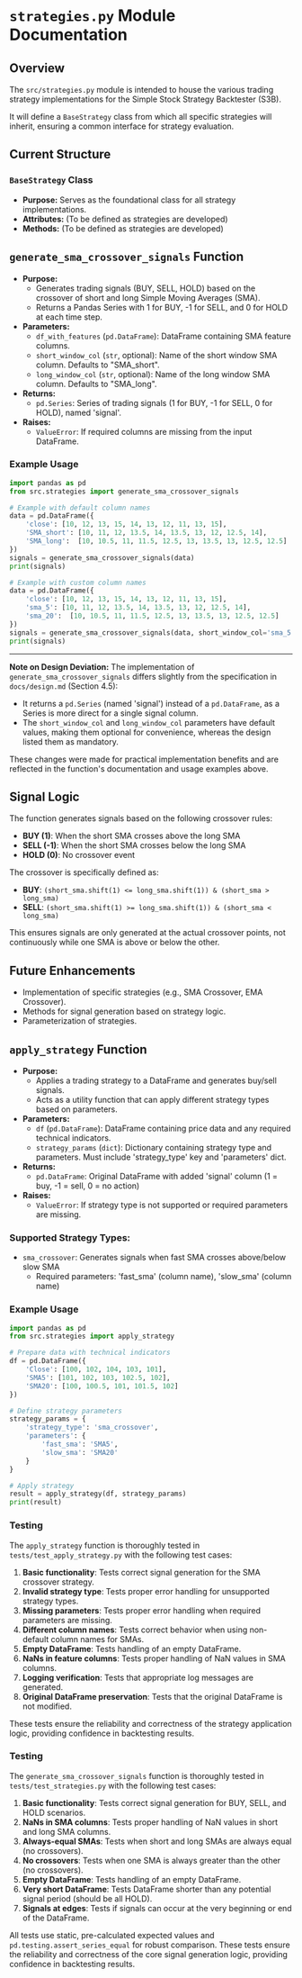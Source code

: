 # `strategies.py` Module Documentation

## Overview
The `src/strategies.py` module is intended to house the various trading strategy implementations for the Simple Stock Strategy Backtester (S3B).

It will define a `BaseStrategy` class from which all specific strategies will inherit, ensuring a common interface for strategy evaluation.

## Current Structure

### `BaseStrategy` Class
- **Purpose:** Serves as the foundational class for all strategy implementations.
- **Attributes:** (To be defined as strategies are developed)
- **Methods:** (To be defined as strategies are developed)

## `generate_sma_crossover_signals` Function

- **Purpose:**
    - Generates trading signals (BUY, SELL, HOLD) based on the crossover of short and long Simple Moving Averages (SMA).
    - Returns a Pandas Series with 1 for BUY, -1 for SELL, and 0 for HOLD at each time step.
- **Parameters:**
    - `df_with_features` (`pd.DataFrame`): DataFrame containing SMA feature columns.
    - `short_window_col` (`str`, optional): Name of the short window SMA column. Defaults to "SMA_short".
    - `long_window_col` (`str`, optional): Name of the long window SMA column. Defaults to "SMA_long".
- **Returns:**
    - `pd.Series`: Series of trading signals (1 for BUY, -1 for SELL, 0 for HOLD), named 'signal'.
- **Raises:**
    - `ValueError`: If required columns are missing from the input DataFrame.

### Example Usage
```python
import pandas as pd
from src.strategies import generate_sma_crossover_signals

# Example with default column names
data = pd.DataFrame({
    'close': [10, 12, 13, 15, 14, 13, 12, 11, 13, 15],
    'SMA_short': [10, 11, 12, 13.5, 14, 13.5, 13, 12, 12.5, 14],
    'SMA_long':  [10, 10.5, 11, 11.5, 12.5, 13, 13.5, 13, 12.5, 12.5]
})
signals = generate_sma_crossover_signals(data)
print(signals)

# Example with custom column names
data = pd.DataFrame({
    'close': [10, 12, 13, 15, 14, 13, 12, 11, 13, 15],
    'sma_5': [10, 11, 12, 13.5, 14, 13.5, 13, 12, 12.5, 14],
    'sma_20':  [10, 10.5, 11, 11.5, 12.5, 13, 13.5, 13, 12.5, 12.5]
})
signals = generate_sma_crossover_signals(data, short_window_col='sma_5', long_window_col='sma_20')
print(signals)
```

---

**Note on Design Deviation:**
The implementation of `generate_sma_crossover_signals` differs slightly from the specification in `docs/design.md` (Section 4.5):
- It returns a `pd.Series` (named 'signal') instead of a `pd.DataFrame`, as a Series is more direct for a single signal column.
- The `short_window_col` and `long_window_col` parameters have default values, making them optional for convenience, whereas the design listed them as mandatory.

These changes were made for practical implementation benefits and are reflected in the function's documentation and usage examples above.

## Signal Logic

The function generates signals based on the following crossover rules:
- **BUY (1)**: When the short SMA crosses above the long SMA
- **SELL (-1)**: When the short SMA crosses below the long SMA
- **HOLD (0)**: No crossover event

The crossover is specifically defined as:
- **BUY**: `(short_sma.shift(1) <= long_sma.shift(1)) & (short_sma > long_sma)`
- **SELL**: `(short_sma.shift(1) >= long_sma.shift(1)) & (short_sma < long_sma)`

This ensures signals are only generated at the actual crossover points, not continuously while one SMA is above or below the other.

## Future Enhancements
- Implementation of specific strategies (e.g., SMA Crossover, EMA Crossover).
- Methods for signal generation based on strategy logic.
- Parameterization of strategies.

## `apply_strategy` Function

- **Purpose:**
    - Applies a trading strategy to a DataFrame and generates buy/sell signals.
    - Acts as a utility function that can apply different strategy types based on parameters.
- **Parameters:**
    - `df` (`pd.DataFrame`): DataFrame containing price data and any required technical indicators.
    - `strategy_params` (`dict`): Dictionary containing strategy type and parameters. Must include 'strategy_type' key and 'parameters' dict.
- **Returns:**
    - `pd.DataFrame`: Original DataFrame with added 'signal' column (1 = buy, -1 = sell, 0 = no action)
- **Raises:**
    - `ValueError`: If strategy type is not supported or required parameters are missing.

### Supported Strategy Types:
- `sma_crossover`: Generates signals when fast SMA crosses above/below slow SMA
  - Required parameters: 'fast_sma' (column name), 'slow_sma' (column name)

### Example Usage
```python
import pandas as pd
from src.strategies import apply_strategy

# Prepare data with technical indicators
df = pd.DataFrame({
    'Close': [100, 102, 104, 103, 101],
    'SMA5': [101, 102, 103, 102.5, 102],
    'SMA20': [100, 100.5, 101, 101.5, 102]
})

# Define strategy parameters
strategy_params = {
    'strategy_type': 'sma_crossover',
    'parameters': {
        'fast_sma': 'SMA5',
        'slow_sma': 'SMA20'
    }
}

# Apply strategy
result = apply_strategy(df, strategy_params)
print(result)
```

### Testing
The `apply_strategy` function is thoroughly tested in `tests/test_apply_strategy.py` with the following test cases:

1. **Basic functionality**: Tests correct signal generation for the SMA crossover strategy.
2. **Invalid strategy type**: Tests proper error handling for unsupported strategy types.
3. **Missing parameters**: Tests proper error handling when required parameters are missing.
4. **Different column names**: Tests correct behavior when using non-default column names for SMAs.
5. **Empty DataFrame**: Tests handling of an empty DataFrame.
6. **NaNs in feature columns**: Tests proper handling of NaN values in SMA columns.
7. **Logging verification**: Tests that appropriate log messages are generated.
8. **Original DataFrame preservation**: Tests that the original DataFrame is not modified.

These tests ensure the reliability and correctness of the strategy application logic, providing confidence in backtesting results.

### Testing
The `generate_sma_crossover_signals` function is thoroughly tested in `tests/test_strategies.py` with the following test cases:

1. **Basic functionality**: Tests correct signal generation for BUY, SELL, and HOLD scenarios.
2. **NaNs in SMA columns**: Tests proper handling of NaN values in short and long SMA columns.
3. **Always-equal SMAs**: Tests when short and long SMAs are always equal (no crossovers).
4. **No crossovers**: Tests when one SMA is always greater than the other (no crossovers).
5. **Empty DataFrame**: Tests handling of an empty DataFrame.
6. **Very short DataFrame**: Tests DataFrame shorter than any potential signal period (should be all HOLD).
7. **Signals at edges**: Tests if signals can occur at the very beginning or end of the DataFrame.

All tests use static, pre-calculated expected values and `pd.testing.assert_series_equal` for robust comparison. These tests ensure the reliability and correctness of the core signal generation logic, providing confidence in backtesting results.
